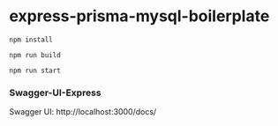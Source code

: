 # express-prisma-mysql-boilerplate

```
npm install
```

```
npm run build
```

```
npm run start
```

### Swagger-UI-Express

Swagger UI: http://localhost:3000/docs/